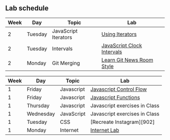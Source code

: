 ## Lab schedule

| Week  | Day | Topic  | Lab
| ----- | ----| ------ | ----
| 2     | Tuesday | JavaScript Iterators | [Using Iterators](https://github.com/WDI-SEA/js-callbacks-iterators)
| 2     | Tuesday | Intervals | [JavaScript Clock Intervals](https://github.com/ga-students/js-clock-intervals)
| 2     | Monday | Git Merging | [Learn Git News Room Style](https://github.com/ga-students/learn-git-newsroom-style)


| Week   | Day       | Topic      | Lab                                                             |
| ------ | ------    | -----      | --------                                                             |
|   1    | Friday    | Javascript | [Javascript Control Flow][1004] |
|   1    | Friday    | Javascript | [Javascript Functions][1007] |
|   1    | Thursday | Javascript| Javascript exercises in Class                                        |
|   1    | Wednesday | JavaScript | Javascript exercises in Class                                       |
|   1    | Tuesday   | CSS        | [Recreate Instagram][902]                                            |
|   1    | Monday    | Internet   | [Internet Lab][1000]                                                 |

<!--  links to labs -->

[1000]: 03-internet/internet-lab.md
[1004]: https://github.com/davified/js-control-flow
[1007]: https://github.com/davified/js-functions
